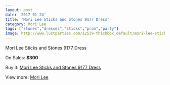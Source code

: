 ```yaml
---
layout: post
date: '2017-01-24'
title: "Mori Lee Sticks and Stones 9177 Dress"
category: Mori Lee
tags: ["stones","dresses","sticks","prom","party"]
image: http://www.lustparties.com/12539-thickbox_default/mori-lee-sticks-and-stones-9177-dress.jpg
---
```

Mori Lee Sticks and Stones 9177 Dress

On Sales: **$300**
<a href="https://www.lustparties.com/en/mori-lee/4669-mori-lee-sticks-and-stones-9177-dress.html"><amp-img layout="responsive" width="600" height="600" src="//www.lustparties.com/12539-thickbox_default/mori-lee-sticks-and-stones-9177-dress.jpg" alt="Mori Lee Sticks and Stones 9177 Dress 0" /></a>
<a href="https://www.lustparties.com/en/mori-lee/4669-mori-lee-sticks-and-stones-9177-dress.html"><amp-img layout="responsive" width="600" height="600" src="//www.lustparties.com/12540-thickbox_default/mori-lee-sticks-and-stones-9177-dress.jpg" alt="Mori Lee Sticks and Stones 9177 Dress 1" /></a>

Buy it: [Mori Lee Sticks and Stones 9177 Dress](https://www.lustparties.com/en/mori-lee/4669-mori-lee-sticks-and-stones-9177-dress.html "Mori Lee Sticks and Stones 9177 Dress")

View more: [Mori Lee](https://www.lustparties.com/en/26-mori-lee "Mori Lee")